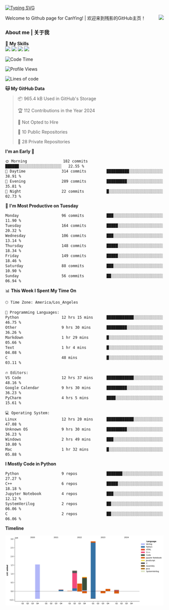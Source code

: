 [![Typing SVG](https://readme-typing-svg.herokuapp.com?size=25&duration=3500&color=00FFFF&vCenter=true&width=250&height=40&lines=Hi+Welcome+%F0%9F%91%8B%F0%9F%8F%BB;I'm+CanYing|残影)](https://git.io/typing-svg)

<a href="#">
  <img align="right" src="https://github-readme-stats.vercel.app/api?username=CanYing0913&count_private=true&rank_icon=github&show_icons=true&bg_color=15,f2f7fd,E0EAFC&" />
</a>

Welcome to Github page for CanYing! | 欢迎来到残影的GitHub主页！

### About me | 关于我

🌟 **My Skills**  
![](https://img.shields.io/badge/-C-A8B9CC?style=flat-square&logo=C&logoColor=fff)
![](https://img.shields.io/badge/-C++-00599C?style=flat-square&logo=Cpp&logoColor=fff)
![](https://img.shields.io/badge/-Python-3776AB?style=flat-square&logo=Python&logoColor=fff)
![](https://img.shields.io/badge/-Linux-000000?style=flat-square&logo=Linux&logoColor=fff)

<!--START_SECTION:waka-->
![Code Time](http://img.shields.io/badge/Code%20Time-72%20hrs%204%20mins-blue)

![Profile Views](http://img.shields.io/badge/Profile%20Views-36-blue)

![Lines of code](https://img.shields.io/badge/From%20Hello%20World%20I%27ve%20Written-7.1%20million%20lines%20of%20code-blue)

**🐱 My GitHub Data** 

> 📦 965.4 kB Used in GitHub's Storage 
 > 
> 🏆 112 Contributions in the Year 2024
 > 
> 🚫 Not Opted to Hire
 > 
> 📜 10 Public Repositories 
 > 
> 🔑 28 Private Repositories 
 > 
**I'm an Early 🐤** 

```text
🌞 Morning                182 commits         ██████░░░░░░░░░░░░░░░░░░░   22.55 % 
🌆 Daytime                314 commits         ██████████░░░░░░░░░░░░░░░   38.91 % 
🌃 Evening                289 commits         █████████░░░░░░░░░░░░░░░░   35.81 % 
🌙 Night                  22 commits          █░░░░░░░░░░░░░░░░░░░░░░░░   02.73 % 
```
📅 **I'm Most Productive on Tuesday** 

```text
Monday                   96 commits          ███░░░░░░░░░░░░░░░░░░░░░░   11.90 % 
Tuesday                  164 commits         █████░░░░░░░░░░░░░░░░░░░░   20.32 % 
Wednesday                106 commits         ███░░░░░░░░░░░░░░░░░░░░░░   13.14 % 
Thursday                 148 commits         █████░░░░░░░░░░░░░░░░░░░░   18.34 % 
Friday                   149 commits         █████░░░░░░░░░░░░░░░░░░░░   18.46 % 
Saturday                 88 commits          ███░░░░░░░░░░░░░░░░░░░░░░   10.90 % 
Sunday                   56 commits          ██░░░░░░░░░░░░░░░░░░░░░░░   06.94 % 
```


📊 **This Week I Spent My Time On** 

```text
🕑︎ Time Zone: America/Los_Angeles

💬 Programming Languages: 
Python                   12 hrs 15 mins      ████████████░░░░░░░░░░░░░   46.75 % 
Other                    9 hrs 30 mins       █████████░░░░░░░░░░░░░░░░   36.26 % 
Markdown                 1 hr 29 mins        █░░░░░░░░░░░░░░░░░░░░░░░░   05.66 % 
Text                     1 hr 4 mins         █░░░░░░░░░░░░░░░░░░░░░░░░   04.08 % 
C                        48 mins             █░░░░░░░░░░░░░░░░░░░░░░░░   03.11 % 

🔥 Editors: 
VS Code                  12 hrs 37 mins      ████████████░░░░░░░░░░░░░   48.16 % 
Google Calendar          9 hrs 30 mins       █████████░░░░░░░░░░░░░░░░   36.23 % 
PyCharm                  4 hrs 5 mins        ████░░░░░░░░░░░░░░░░░░░░░   15.61 % 

💻 Operating System: 
Linux                    12 hrs 20 mins      ████████████░░░░░░░░░░░░░   47.08 % 
Unknown OS               9 hrs 30 mins       █████████░░░░░░░░░░░░░░░░   36.23 % 
Windows                  2 hrs 49 mins       ███░░░░░░░░░░░░░░░░░░░░░░   10.80 % 
Mac                      1 hr 32 mins        █░░░░░░░░░░░░░░░░░░░░░░░░   05.88 % 
```

**I Mostly Code in Python** 

```text
Python                   9 repos             ███████░░░░░░░░░░░░░░░░░░   27.27 % 
C++                      6 repos             █████░░░░░░░░░░░░░░░░░░░░   18.18 % 
Jupyter Notebook         4 repos             ███░░░░░░░░░░░░░░░░░░░░░░   12.12 % 
SystemVerilog            2 repos             ██░░░░░░░░░░░░░░░░░░░░░░░   06.06 % 
C                        2 repos             ██░░░░░░░░░░░░░░░░░░░░░░░   06.06 % 
```



**Timeline**

![Lines of Code chart](https://raw.githubusercontent.com/CanYing0913/CanYing0913/master/assets/bar_graph.png)


<!--END_SECTION:waka-->
